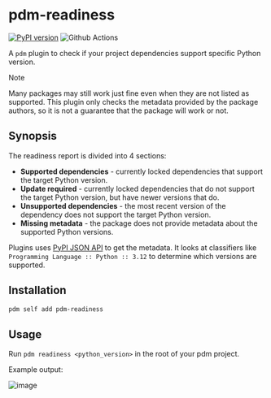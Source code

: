 # pdm-readiness

[![PyPI version](https://badge.fury.io/py/pdm-readiness.svg)](https://pypi.org/project/pdm-readiness/)
![Github Actions](https://github.com/pdm-project/pdm/workflows/Tests/badge.svg)

A `pdm` plugin to check if your project dependencies support specific Python version.

> [!NOTE]  
> Many packages may still work just fine even when they are not listed as supported.
> This plugin only checks the metadata provided by the package authors, so it is not
> a guarantee that the package will work or not.

## Synopsis

The readiness report is divided into 4 sections:

- **Supported dependencies** - currently locked dependencies that support the target Python version.
- **Update required** - currently locked dependencies that do not support the target Python version, but have newer versions that do.
- **Unsupported dependencies** - the most recent version of the dependency does not support the target Python version.
- **Missing metadata** - the package does not provide metadata about the supported Python versions.

Plugins uses [PyPI JSON API](https://warehouse.pypa.io/api-reference/json.html) to get the metadata.
It looks at classifiers like `Programming Language :: Python :: 3.12` to determine which versions are supported.

## Installation

```sh
pdm self add pdm-readiness
```

## Usage

Run `pdm readiness <python_version>` in the root of your pdm project.

Example output:

![image](https://github.com/andriykohut/pdm-readiness/assets/3106616/60b7985f-0cc6-4124-8abe-878690a9d89a)
